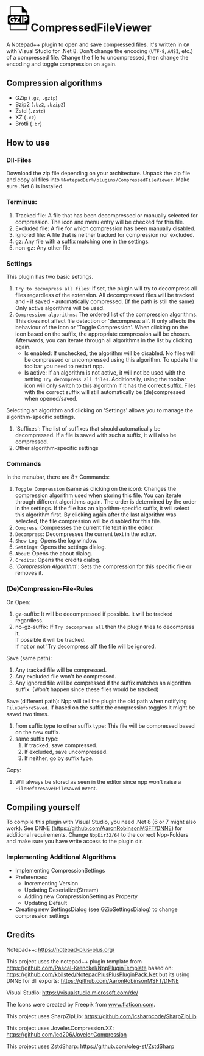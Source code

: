 <img src="./CompressedFileViewer/icons/gzip.png" style="float:left;" width=64  />

# CompressedFileViewer
A Notepad++ plugin to open and save compressed files.
It's written in `C#` with Visual Studio for .Net 8.
Don't change the encoding (`UTF-8`, `ANSI`, etc.) of a compressed file. Change the file to uncompressed, then change the encoding and toggle compression on again.

## Compression algorithms
* GZip (`.gz`, `.gzip`)
* Bzip2 (`.bz2`, `.bzip2`)
* Zstd (`.zstd`)
* XZ (`.xz`)
* Brotli (`.br`)

## How to use

### Dll-Files
Download the zip file depending on your architecture. 
Unpack the zip file and copy all files into `%NotepadDir%/plugins/CompressedFileViewer`.
Make sure .Net 8 is installed.

### Terminus:
1. Tracked file: A file that has been decompressed or manually selected for compression. The icon and menu entry will be checked for this file.
2. Excluded file: A file for which compression has been manually disabled.
3. Ignored file: A file that is neither tracked for compression nor excluded.
4. gz: Any file with a suffix matching one in the settings.
5. non-gz: Any other file

### Settings
This plugin has two basic settings.
1. `Try to decompress all files`: If set, the plugin will try to decompress all files regardless of the extension. All decompressed files will be tracked and - if saved - automatically compressed. (If the path is still the same)
   Only active algorithms will be used. 
2. `Compression algorithms`: The ordered list of the compression algorithms. This does not affect file detection or 'decompress all'. It only affects the behaviour of the icon or 'Toggle Compression'. When clicking on the icon based on the suffix, the appropriate compression will be chosen.  Afterwards, you can iterate through all algorithms in the list by clicking again.
    * Is enabled: If unchecked, the algorithm will be disabled. No files will be compressed or uncompressed using this algorithm. To update the toolbar you need to restart npp.
    * Is active: If an algorithm is not active, it will not be used with the setting `Try decompress all files`. Additionally, using the toolbar icon will only switch to this algorithm if it has the correct suffix. Files with the correct suffix will still automatically be (de)compressed when opened/saved.

Selecting an algorithm and clicking on 'Settings' allows you to manage the algorithm-specific settings.
1. 'Suffixes': The list of suffixes that should automatically be decompressed. If a file is saved with such a suffix, it will also be compressed.
2. Other algorithm-specific settings

### Commands
In the menubar, there are 8+ Commands:
1. `Toggle Compression` (same as clicking on the icon): Changes the compression algorithm used when storing this file. You can iterate through different algorithms again. The order is determined by the order in the settings. If the file has an algorithm-specific suffix, it will select this algorithm first. By clicking again after the last algorithm was selected, the file compression will be disabled for this file.
2. `Compress`: Compresses the current file text in the editor. 
3. `Decompress`: Decompresses the current text in the editor.
4. `Show Log`: Opens the log window.
5. `Settings`: Opens the settings dialog.
6. `About`: Opens the about dialog.
7. `Credits`: Opens the credits dialog.
8. '*Compression Algorithm*': Sets the compression for this specific file or removes it.

### (De)Compression-File-Rules
On Open:
1. gz-suffix: It will be decompressed if possible. It will be tracked regardless.
2. no-gz-suffix: If `Try decompress all` then the plugin tries to decompress it. <br/>If possible it will be tracked. <br/>If not or not 'Try decompress all' the file will be ignored.

Save (same path):
1. Any tracked file will be compressed.
2. Any excluded file won't be compressed.
3. Any ignored file will be compressed if the suffix matches an algorithm suffix. (Won't happen since these files would be tracked)

Save (different path):
Npp will tell the plugin the old path when notifying `FileBeforeSaved`. If based on the suffix the compression toggles it might be saved two times.
1. from suffix type to other suffix type: This file will be compressed based on the new suffix.
2. same suffix type:<br/>
   1. If tracked, save compressed.
   2. If excluded, save uncompressed.
   3. If neither, go by suffix type.
   
Copy:
1. Will always be stored as seen in the editor since npp won't raise a `FileBeforeSave`/`FileSaved` event.

## Compiling yourself

To compile this plugin with Visual Studio, you need .Net 8 (6 or 7 might also work).
See DNNE (https://github.com/AaronRobinsonMSFT/DNNE) for additional requirements.
Change `NppDir32/64` to the correct Npp-Folders and make sure you have write access to the plugin dir.

### Implementing Additional Algorithms
* Implementing CompressionSettings
* Preferences:
   * Incrementing Version
   * Updating Deserialize(Stream)
   * Adding new CompressionSetting as Property
   * Updating Default
* Creating new SettingsDialog (see GZipSettingsDialog) to change compression settings

## Credits
Notepad++: https://notepad-plus-plus.org/

This project uses the notepad++ plugin template from https://github.com/Pascal-Krenckel/NppPluginTemplate
     based on: https://github.com/kbilsted/NotepadPlusPlusPluginPack.Net
     but its using DNNE for dll exports: https://github.com/AaronRobinsonMSFT/DNNE

Visual Studio: https://visualstudio.microsoft.com/de/

The Icons were created by Freepik from www.flaticon.com.

This project uses SharpZipLib: https://github.com/icsharpcode/SharpZipLib

This project uses Joveler.Compression.XZ: https://github.com/ied206/Joveler.Compression

This project uses ZstdSharp: https://github.com/oleg-st/ZstdSharp


